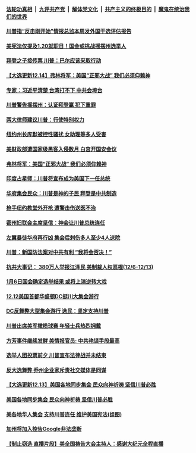 

####  [法轮功真相](../../../../basic/blob/master/README.md?t=12142102) &nbsp;|&nbsp; [九评共产党](../../../../9ping.md/blob/master/README.md?t=12142102) &nbsp;|&nbsp; [解体党文化](../../../../jtdwh.md/blob/master/README.md?t=12142102)  &nbsp;|&nbsp; [共产主义的终极目的](../../../../gczydzjmd.md/blob/master/README.md?t=12142102) &nbsp;|&nbsp; [魔鬼在统治我们的世界](../../../../mgztzwmdsj.md/blob/master/README.md?t=12142102) 

#### [川普指“反击刚开始”情报总监本周发外国干选评估报告](../pages/prog203/a103009534.md?t=12142102) 

#### [美宪法仅提及1.20就职日！国会或挑战摇摆州选举人](../pages/prog203/a103009527.md?t=12142102) 

#### [拜登之子接传票 川普：巴尔应该采取行动](../pages/prog203/a103009525.md?t=12142102) 

#### [【大选更新12.14】弗林将军：美国“正邪大战” 我们必须仰赖神](../pages/prog203/a103009205.md?t=12142102) 

#### [专家：习近平清楚 台湾打不下 中共会垮台](../pages/prog203/a103009430.md?t=12142102) 

#### [川普警告摇摆州：认证拜登赢 犯下重罪](../pages/prog203/a103009423.md?t=12142102) 

#### [两大律师建议川普：行使特别权力](../pages/prog203/a103009370.md?t=12142102) 

#### [纽约州长库默被控性骚扰 女助理等多人受害](../pages/prog203/a103009313.md?t=12142102) 

#### [美财政部遭国家级黑客入侵数月 白宫开国安会议](../pages/prog203/a103009301.md?t=12142102) 

#### [弗林将军：美国“正邪大战” 我们必须仰赖神](../pages/prog203/a103009298.md?t=12142102) 

#### [印度占星师：川普将宣布成为美国下一任总统](../pages/prog203/a103009280.md?t=12142102) 

#### [华府集会民众：川普是神的子民 拜登是中共制造](../pages/prog203/a103009242.md?t=12142102) 

#### [枪手纽约教堂外开枪 遭警击伤送医不治](../pages/prog203/a103009274.md?t=12142102) 

#### [密州妇联会主席坚信：神会让川普总统连任](../pages/prog203/a103009233.md?t=12142102) 

#### [左翼暴徒华府再行凶 集会后刺伤多人至少4人送院](../pages/prog203/a103009244.md?t=12142102) 

#### [川普：新国防法案对中共有利  “我将会否决！”](../pages/prog203/a103009238.md?t=12142102) 

#### [抗共大事记： 380万人举报江泽民 美制裁人权恶棍(12/6-12/13)](../pages/prog203/a103009193.md?t=12142102) 

#### [1月6日国会确定选举结果 或将上演逆转大戏](../pages/prog203/a103009141.md?t=12142102) 

#### [12.12美国首都华盛顿DC挺川大集会游行](../pages/prog203/a103009180.md?t=12142102) 

#### [DC反舞弊大型集会游行 选民：坚定支持川普](../pages/prog203/a103009176.md?t=12142102) 

#### [川普出席美军橄榄球赛 年轻士兵热烈拥戴](../pages/prog203/a103009165.md?t=12142102) 

#### [方芳事件继续发酵  美情报官员: 中共艳谍手段最高](../pages/prog203/a103009104.md?t=12142102) 

#### [选举人团投票前夕 川普宣布法律战并未结束](../pages/prog203/a103009072.md?t=12142102) 


#### [反大选舞弊 乔州企业家斥责社交媒体是同谋](../pages/prog203/a103009049.md?t=12142102) 

#### [【大选更新12.13】美国各地同步集会 民众向神祈祷 坚信川普必胜](../pages/prog203/a103008565.md?t=12142102) 

#### [美国各地同步集会 民众向神祈祷 坚信川普必胜](../pages/prog203/a103008817.md?t=12142102) 

#### [美各地华人集会 支持川普连任 维护美国宪法(组图)](../pages/prog203/a103008794.md?t=12142102) 

#### [加州将加入控告Google非法垄断](../pages/prog203/a103008788.md?t=12142102) 

#### [【制止窃选 直播片段】美全国祷告大会主持人：感谢大纪元全程直播](../pages/prog203/a103008595.md?t=12142102) 

